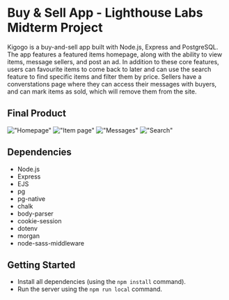 # Buy & Sell App - Lighthouse Labs Midterm Project

Kigogo is a buy-and-sell app built with Node.js, Express and PostgreSQL. The app features a featured items homepage, along with the ability to view items, message sellers, and post an ad. In addition to these core features, users can favourite items to come back to later and can use the search feature to find specific items and filter them by price.
Sellers have a converstations page where they can access their messages with buyers, and can mark items as sold, which will remove them from the site.

## Final Product

!["Homepage"](https://github.com/celsinga/buy-sell-app/blob/master/public/Screenshots/homepage.png)
!["Item page"](https://github.com/celsinga/buy-sell-app/blob/master/public/Screenshots/item.png)
!["Messages"](https://github.com/celsinga/buy-sell-app/blob/master/public/Screenshots/messages.png)
!["Search"](https://github.com/celsinga/buy-sell-app/blob/master/public/Screenshots/search.png)

## Dependencies

- Node.js
- Express
- EJS
- pg
- pg-native
- chalk
- body-parser
- cookie-session
- dotenv
- morgan
- node-sass-middleware

## Getting Started

- Install all dependencies (using the `npm install` command).
- Run the server using the `npm run local` command.
